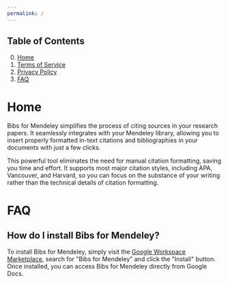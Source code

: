 ```yaml
---
permalink: /
---
```


## Table of Contents
0. [Home](#home)
1. [Terms of Service](tos)
2. [Privacy Policy](privacy-policy)
3. [FAQ](#faq)

# Home

Bibs for Mendeley simplifies the process of citing sources in your research papers. It seamlessly integrates with your Mendeley library, allowing you to insert properly formatted in-text citations and bibliographies in your documents with just a few clicks.

This powerful tool eliminates the need for manual citation formatting, saving you time and effort. It supports most major citation styles, including APA, Vancouver, and Harvard, so you can focus on the substance of your writing rather than the technical details of citation formatting.

# FAQ

## How do I install Bibs for Mendeley?

To install Bibs for Mendeley, simply visit the [Google Workspace Marketplace](https://workspace.google.com/marketplace/), search for "Bibs for Mendeley" and click the "Install" button. Once installed, you can access Bibs for Mendeley directly from Google Docs.
